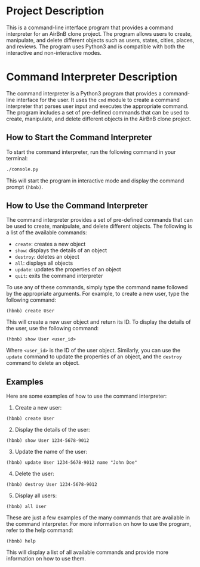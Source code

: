 # Project Description

This is a command-line interface program that provides a command interpreter for an AirBnB clone project. The program allows users to create, manipulate, and delete different objects such as users, states, cities, places, and reviews. The program uses Python3 and is compatible with both the interactive and non-interactive modes.

# Command Interpreter Description

The command interpreter is a Python3 program that provides a command-line interface for the user. It uses the `cmd` module to create a command interpreter that parses user input and executes the appropriate command. The program includes a set of pre-defined commands that can be used to create, manipulate, and delete different objects in the AirBnB clone project.

## How to Start the Command Interpreter

To start the command interpreter, run the following command in your terminal:

```bash
./console.py
```

This will start the program in interactive mode and display the command prompt `(hbnb)`.

## How to Use the Command Interpreter

The command interpreter provides a set of pre-defined commands that can be used to create, manipulate, and delete different objects. The following is a list of the available commands:

- `create`: creates a new object
- `show`: displays the details of an object
- `destroy`: deletes an object
- `all`: displays all objects
- `update`: updates the properties of an object
- `quit`: exits the command interpreter

To use any of these commands, simply type the command name followed by the appropriate arguments. For example, to create a new user, type the following command:

```
(hbnb) create User
```

This will create a new user object and return its ID. To display the details of the user, use the following command:

```
(hbnb) show User <user_id>
```

Where `<user_id>` is the ID of the user object. Similarly, you can use the `update` command to update the properties of an object, and the `destroy` command to delete an object.

## Examples

Here are some examples of how to use the command interpreter:

1. Create a new user:

```
(hbnb) create User
```

2. Display the details of the user:

```
(hbnb) show User 1234-5678-9012
```

3. Update the name of the user:

```
(hbnb) update User 1234-5678-9012 name "John Doe"
```

4. Delete the user:

```
(hbnb) destroy User 1234-5678-9012
```

5. Display all users:

```
(hbnb) all User
```

These are just a few examples of the many commands that are available in the command interpreter. For more information on how to use the program, refer to the help command:

```
(hbnb) help
```

This will display a list of all available commands and provide more information on how to use them.
